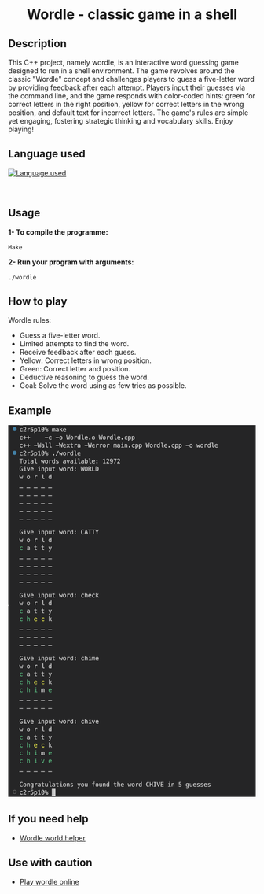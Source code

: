 # <center>Wordle - classic game in a shell</center>

## Description

This C++ project, namely wordle, is an interactive word guessing game designed to run in a shell environment. The game revolves around the classic "Wordle" concept and challenges players to guess a five-letter word by providing feedback after each attempt. Players input their guesses via the command line, and the game responds with color-coded hints: green for correct letters in the right position, yellow for correct letters in the wrong position, and default text for incorrect letters. The game's rules are simple yet engaging, fostering strategic thinking and vocabulary skills. Enjoy playing!

<bt>

## Language used
[![Language used](https://skills.thijs.gg/icons?i=cpp)](https://skills.thijs.gg)

<br>

## Usage
**1- To compile the programme:**

    Make

**2- Run your program with arguments:**

	./wordle

## How to play

Wordle rules:

- Guess a five-letter word.
- Limited attempts to find the word.
- Receive feedback after each guess.
- Yellow: Correct letters in wrong position.
- Green: Correct letter and position.
- Deductive reasoning to guess the word.
- Goal: Solve the word using as few tries as possible.

## Example

![Visulization](diagram/wordle.png)

## If you need help

+ [Wordle world helper](https://word.tips/wordle/)

## Use with caution

+ [Play wordle online](https://wordlewordle.org/)
